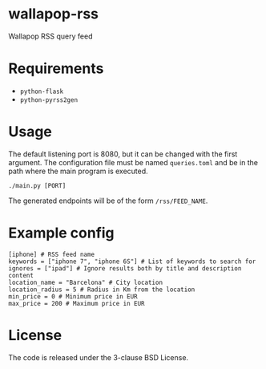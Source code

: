 # wallapop-rss

Wallapop RSS query feed

# Requirements

- `python-flask`
- `python-pyrss2gen`

# Usage

The default listening port is 8080, but it can be changed with the first argument.
The configuration file must be named `queries.toml` and be in the path where the main program is executed.

```
./main.py [PORT]
```

The generated endpoints will be of the form `/rss/FEED_NAME`.

# Example config

```
[iphone] # RSS feed name
keywords = ["iphone 7", "iphone 6S"] # List of keywords to search for
ignores = ["ipad"] # Ignore results both by title and description content
location_name = "Barcelona" # City location
location_radius = 5 # Radius in Km from the location
min_price = 0 # Minimum price in EUR
max_price = 200 # Maximum price in EUR
```
# License

The code is released under the 3-clause BSD License.
